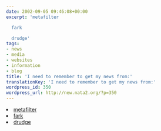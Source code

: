 ```yaml
---
date: 2002-09-05 09:46:08+00:00
excerpt: 'metafilter

  fark

  drudge'
tags:
- news
- media
- websites
- information
- blog
title: 'I need to remember to get my news from:'
translationKey: 'I need to remember to get my news from:'
wordpress_id: 350
wordpress_url: http://new.nata2.org/?p=350
---
```


<li><a href="http://www.metafilter.com">metafilter</a>
<li><a href="http://www.fark.com">fark</a>
<li><a href="http://www.drudgereport.com">drudge</a>
